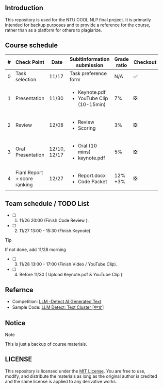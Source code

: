 ## Introduction

This repository is used for the NTU COOL NLP final project. It is primarily intended for backup purposes and to provide a reference for the course, rather than as a platform for others to plagiarize.

## Course schedule

| # | Check Point | Date | SubitInformation submission | Grade ratio | Checkout | Note |
| - | ----------- | ---- | --------------------------- | ----------- | -------- | ---- |
| 0 | Task selection | 11/17 | Task preference form | N/A | ✅ | N/A |
| 1 | Presentation | 11/30 | <ul><li>Keynote.pdf</li><li>YouTube Clip (10-15min)</li></ul> | 7% | ❎ | N/A |
| 2 | Review | 12/08 | <ul><li>Review </li><li>Scoring </li></ul> | 3% | ❎ | N/A |
| 3 | Oral Presentation | 12/10, 12/17 | <ul><li>Oral (10 mins)</li><li>keynote.pdf </li></ul> | 5% | ❎ | N/A |
| 4 |  Fianl Report + score ranking | 12/27 | <ul><li> Report.docx </li><li>Code Packet </li></ul> | 12% +3% | ❎ | N/A |


## Team schedule / TODO List

- [ ] 1. 11/26 20:00 (Finish Code Review ).
- [ ] 2. 11/27 13:00 - 15:30 (Finish Keynote).
> [!TIP]
> If not done, add 11/28 morning
- [ ] 3. 11/28 13:00 - 17:00 (Finish Video / YouTube Clip).
- [ ] 4. Before 11/30 ( Upload Keynote.pdf & YouTube Clip ).

## Refernce

* Competition: [LLM -Detect AI Generated Text](https://www.kaggle.com/competitions/llm-detect-ai-generated-text/data)
* Sample Code: [LLM Detect: Text Cluster [中文]](https://www.kaggle.com/code/finlay/llm-detect-text-cluster)

## Notice

> [!NOTE]
> This is just a backup of course materials.

## LICENSE

This repository is licensed under the [MIT License](LICENSE). You are free to use, modify, and distribute the materials as long as the original author is credited and the same license is applied to any derivative works.

